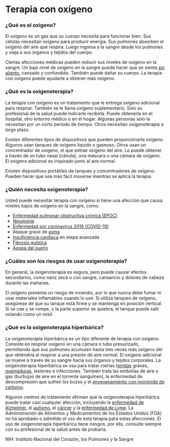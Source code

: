 Terapia con oxígeno
===================


### ¿Qué es el oxígeno?


El oxígeno es un gas que su cuerpo necesita para funcionar bien. Sus células necesitan oxígeno para producir energía. Sus pulmones absorben el oxígeno del aire que respira. Luego ingresa a la sangre desde los pulmones y viaja a sus órganos y tejidos del cuerpo.


Ciertas afecciones médicas pueden reducir sus niveles de oxígeno en la sangre. Un bajo nivel de oxígeno en la sangre puede hacer que se sienta [sin aliento](https://medlineplus.gov/spanish/breathingproblems.html), cansado y confundido. También puede dañar su cuerpo. La terapia con oxígeno puede ayudarle a obtener más oxígeno.


### ¿Qué es la oxigenoterapia?


La terapia con oxígeno es un tratamiento que le entrega oxígeno adicional para respirar. También se le llama oxígeno suplementario. Solo su profesional de la salud puede indicarle recibirla. Puede obtenerla en el hospital, otro entorno médico o en el hogar. Algunas personas solo la necesitan por un corto período de tiempo. Otros necesitan oxigenoterapia a largo plazo.


Existen diferentes tipos de dispositivos que pueden proporcionarle oxígeno. Algunos usan tanques de oxígeno líquido o gaseoso. Otros usan un concentrador de oxígeno, el que extrae oxígeno del aire. Lo puede obtener a través de un tubo nasal (cánula), una máscara o una cámara de oxígeno. El oxígeno adicional es inspirado junto al aire normal.


Existen dispositivos portátiles de tanques y concentradores de oxígeno. Pueden hacer que sea más fácil moverse mientras se aplica la terapia.


### ¿Quién necesita oxigenoterapia?


Usted puede necesitar terapia con oxígeno si tiene una afección que causa niveles bajos de oxígeno en la sangre, como:


* [Enfermedad pulmonar obstructiva crónica (EPOC)](../spanish/copd.html)
* [Neumonía](https://medlineplus.gov/spanish/pneumonia.html)
* [Enfermedad por coronavirus 2019 (COVID-19)](covid19coronavirusdisease2019.html)
* Ataque grave de [asma](https://medlineplus.gov/spanish/asthma.html)
* [Insuficiencia cardíaca](https://medlineplus.gov/spanish/heartfailure.html) en etapa avanzada
* [Fibrosis quística](https://medlineplus.gov/spanish/cysticfibrosis.html)
* [Apnea del sueño](https://medlineplus.gov/spanish/sleepapnea.html)


### ¿Cuáles son los riesgos de usar oxigenoterapia?


En general, la oxigenoterapia es segura, pero puede causar efectos secundarios, como nariz seca o con sangre, cansancio y dolores de cabeza durante las mañanas.


El oxígeno presenta un riesgo de incendio, por lo que nunca debe fumar ni usar materiales inflamables cuando lo use. Si utiliza tanques de oxígeno, asegúrese de que su tanque está firme y se mantenga en posición vertical. Si se cae y se rompe, o la parte superior se quiebra, el tanque puede salir volando como un misil.


### ¿Qué es la oxigenoterapia hiperbárica?


La oxigenoterapia hiperbárica es un tipo diferente de terapia con oxígeno. Consiste en respirar oxígeno en una cámara o tubo presurizado, permitiendo que sus pulmones acumulen hasta tres veces más oxígeno del que obtendría al respirar a una presión de aire normal. El oxígeno adicional se mueve a través de su sangre hacia sus órganos y tejidos corporales. La oxigenoterapia hiperbárica se usa para tratar ciertas [heridas](https://medlineplus.gov/spanish/woundsandinjuries.html) graves, [quemaduras](https://medlineplus.gov/spanish/burns.html), lesiones e infecciones. También trata las embolias de aire o gas (burbujas de aire en el torrente sanguíneo), la enfermedad de descompresión que sufren los buzos y el [envenenamiento con monóxido de carbono](https://medlineplus.gov/spanish/carbonmonoxidepoisoning.html).


Algunos centros de tratamiento afirman que la oxigenoterapia hiperbárica puede tratar casi cualquier afección, incluyendo la [enfermedad de Alzheimer](https://medlineplus.gov/spanish/alzheimersdisease.html), el [autismo](https://medlineplus.gov/spanish/autismspectrumdisorder.html), el [cáncer](https://medlineplus.gov/spanish/cancer.html) y la [enfermedad de Lyme](https://medlineplus.gov/spanish/lymedisease.html). La Administración de Alimentos y Medicamentos de los Estados Unidos (FDA) no ha aprobado o admitido el uso de esta terapia para estas afecciones. El uso de oxigenoterapia hiperbárica tiene riesgos, por ello, consulte siempre con su profesional de la salud antes de probarla.


NIH: Instituto Nacional del Corazón, los Pulmones y la Sangre

